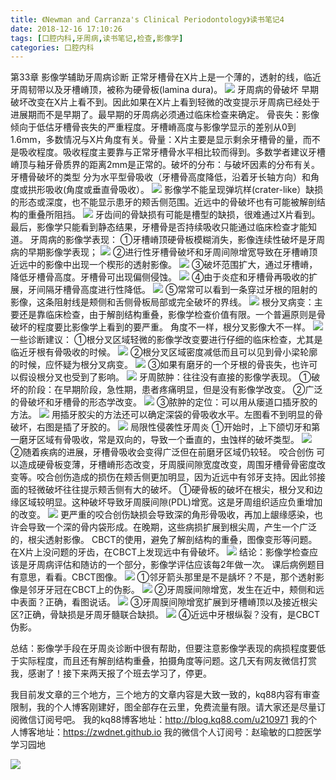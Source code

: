 ```yaml
---
title: 《Newman and Carranza's Clinical Periodontology》读书笔记4
date: 2018-12-16 17:10:26
tags: [口腔内科,牙周病,读书笔记,检查,影像学]
categories: 口腔内科
---
```

第33章 影像学辅助牙周病诊断
正常牙槽骨在X片上是一个薄的，透射的线，临近牙周韧带以及牙槽嵴顶，被称为硬骨板(lamina dura)。
![](https://zymblog-1258069789.cos.ap-chengdu.myqcloud.com/blog0062-lcyzbxbj04/01.jpg)
牙周病的骨破坏
早期破坏改变在X片上看不到。因此如果在X片上看到轻微的改变提示牙周病已经处于进展期而不是早期了。最早期的牙周病必须通过临床检查来确定。
骨丧失：影像倾向于低估牙槽骨丧失的严重程度。牙槽嵴高度与影像学显示的差别从0到1.6mm，多数情况与X片角度有关。骨量：X片主要是显示剩余牙槽骨的量，而不是吸收程度。吸收程度主要靠与正常牙槽骨水平相比较而得到。多数学者建议牙槽嵴顶与釉牙骨质界的距离2mm是正常的。破坏的分布：与破坏因素的分布有关。
牙槽骨破坏的类型
分为水平型骨吸收（牙槽骨高度降低，沿着牙长轴方向）和角度或拱形吸收(角度或垂直骨吸收）。
![](https://zymblog-1258069789.cos.ap-chengdu.myqcloud.com/blog0062-lcyzbxbj04/02.jpg)
影像学不能呈现弹坑样(crater-like）缺损的形态或深度，也不能显示患牙的颊舌侧范围。近远中的骨破坏也有可能被解剖结构的重叠所阻挡。
![](https://zymblog-1258069789.cos.ap-chengdu.myqcloud.com/blog0062-lcyzbxbj04/03.jpg)
牙齿间的骨缺损有可能是槽型的缺损，很难通过X片看到。
最后，影像学只能看到静态结果，牙槽骨是否持续吸收只能通过临床检查才能知道。
牙周病的影像学表现：
①牙槽嵴顶硬骨板模糊消失，影像连续性破坏是牙周病的早期影像学表现；
![](https://zymblog-1258069789.cos.ap-chengdu.myqcloud.com/blog0062-lcyzbxbj04/04.jpg)
②进行性牙槽骨破坏和牙周间隙增宽导致在牙槽嵴顶近远中的影像中出现一个楔形的透射影像。
![](https://zymblog-1258069789.cos.ap-chengdu.myqcloud.com/blog0062-lcyzbxbj04/05.jpg)
③破坏范围扩大，通过牙槽嵴，降低牙槽骨高度。牙槽骨可出现偏侧侵蚀。
![](https://zymblog-1258069789.cos.ap-chengdu.myqcloud.com/blog0062-lcyzbxbj04/06.jpg)
④由于炎症和牙槽骨再吸收的扩展，牙间隔牙槽骨高度进行性降低。
![](https://zymblog-1258069789.cos.ap-chengdu.myqcloud.com/blog0062-lcyzbxbj04/07.jpg)
⑤常常可以看到一条穿过牙根的阻射的影像，这条阻射线是颊侧和舌侧骨板局部或完全破坏的界线。
![](https://zymblog-1258069789.cos.ap-chengdu.myqcloud.com/blog0062-lcyzbxbj04/08.jpg)
根分叉病变：主要还是靠临床检查，由于解剖结构重叠，影像学检查价值有限。一个普遍原则是骨破坏的程度要比影像学上看到的要严重。
角度不一样，根分叉影像大不一样。
![](https://zymblog-1258069789.cos.ap-chengdu.myqcloud.com/blog0062-lcyzbxbj04/09.jpg)
一些诊断建议：
①根分叉区域轻微的影像学改变要进行仔细的临床检查，尤其是临近牙根有骨吸收的时候。
![](https://zymblog-1258069789.cos.ap-chengdu.myqcloud.com/blog0062-lcyzbxbj04/10.jpg)
②根分叉区域密度减低而且可以见到骨小梁轮廓的时候，应怀疑为根分叉病变。
![](https://zymblog-1258069789.cos.ap-chengdu.myqcloud.com/blog0062-lcyzbxbj04/11.jpg)
③如果有磨牙的一个牙根的骨丧失，也许可以假设根分叉也受到了影响。
![](https://zymblog-1258069789.cos.ap-chengdu.myqcloud.com/blog0062-lcyzbxbj04/12.jpg)
牙周脓肿：往往没有直接的影像学表现。
①破坏的阶段：在早期阶段，急性期，患者疼痛明显，但是没有影像学改变。
②广泛的骨破坏和牙槽骨的形态学改变。
![](https://zymblog-1258069789.cos.ap-chengdu.myqcloud.com/blog0062-lcyzbxbj04/13.jpg)
③脓肿的定位：可以用从瘘道口插牙胶的方法。
![](https://zymblog-1258069789.cos.ap-chengdu.myqcloud.com/blog0062-lcyzbxbj04/14.jpg)
用插牙胶尖的方法还可以确定深袋的骨吸收水平。左图看不到明显的骨破坏，右图是插了牙胶的。
![](https://zymblog-1258069789.cos.ap-chengdu.myqcloud.com/blog0062-lcyzbxbj04/15.jpg)
局限性侵袭性牙周炎
①开始时，上下颌切牙和第一磨牙区域有骨吸收，常是双向的，导致一个垂直的，虫蚀样的破坏类型。
![](https://zymblog-1258069789.cos.ap-chengdu.myqcloud.com/blog0062-lcyzbxbj04/16.jpg)
②随着疾病的进展，牙槽骨吸收会变得广泛但在前磨牙区域仍较轻。
咬合创伤
可以造成硬骨板变薄，牙槽嵴形态改变，牙周膜间隙宽度改变，周围牙槽骨骨密度改变等。咬合创伤造成的损伤在颊舌侧更加明显，因为近远中有邻牙支持。因此邻接面的轻微破坏往往提示颊舌侧有大的破坏。
①硬骨板的破坏在根尖，根分叉和边缘区域较明显。这种破坏导致牙周膜间隙(PDL)增宽。这是牙周组织适应负重增加的改变。
![](https://zymblog-1258069789.cos.ap-chengdu.myqcloud.com/blog0062-lcyzbxbj04/17.jpg)
更严重的咬合创伤缺损会导致深的角形骨吸收，再加上龈缘感染，也许会导致一个深的骨内袋形成。在晚期，这些病损扩展到根尖周，产生一个广泛的，根尖透射影像。
CBCT的使用，避免了解剖结构的重叠，图像变形等问题。
在X片上没问题的牙齿，在CBCT上发现远中有骨破坏。
![](https://zymblog-1258069789.cos.ap-chengdu.myqcloud.com/blog0062-lcyzbxbj04/18.jpg)
结论：影像学检查应该是牙周病评估和随访的一个部分，影像学评估应该每2年做一次。
课后病例题目有意思，看看。CBCT图像。
![](https://zymblog-1258069789.cos.ap-chengdu.myqcloud.com/blog0062-lcyzbxbj04/19.jpg)
①邻牙箭头那里是不是龋坏？不是，那个透射影像是邻牙牙冠在CBCT上的伪影。
![](https://zymblog-1258069789.cos.ap-chengdu.myqcloud.com/blog0062-lcyzbxbj04/20.jpg)
②牙周膜间隙增宽，发生在近中，颊侧和远中表面？正确，看图说话。
![](https://zymblog-1258069789.cos.ap-chengdu.myqcloud.com/blog0062-lcyzbxbj04/21.jpg)
③牙周膜间隙增宽扩展到牙槽嵴顶以及接近根尖区?正确，骨缺损是牙周牙髓联合缺损。
![](https://zymblog-1258069789.cos.ap-chengdu.myqcloud.com/blog0062-lcyzbxbj04/22.jpg)
④近远中牙根纵裂？没有，是CBCT伪影。

总结：影像学手段在牙周炎诊断中很有帮助，但要注意影像学表现的病损程度要低于实际程度，而且还有解剖结构重叠，拍摄角度等问题。这几天有网友微信打赏我，感谢了！接下来两天报了个班去学习了，停更。

我目前发文章的三个地方，三个地方的文章内容是大致一致的，kq88内容有审查限制，我的个人博客刚建好，图全部存在云里，免费流量有限。请大家还是尽量订阅微信订阅号吧。
我的kq88博客地址：http://blog.kq88.com/u210971
我的个人博客地址：https://zwdnet.github.io
我的微信个人订阅号：赵瑜敏的口腔医学学习园地

![](https://zymblog-1258069789.cos.ap-chengdu.myqcloud.com/other/wx.jpg)